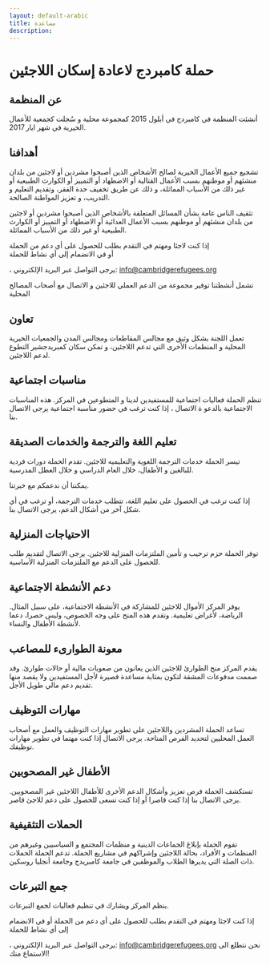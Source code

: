 ```yaml
---
layout: default-arabic
title: مساعدة
description:
---
```


# حملة كامبردج لاعادة إسكان اللاجئين

## عن المنظمة

أنشئت المنظمة في كامبردج في أيلول 2015 كمجموعة محلية  و سُجلت كجمعية للأعمال الخيرية  في شهر ايار 2017.

## أهدافنا

تشجيع جميع الأعمال الخيرية لصالح الأشخاص الذين أصبحوا مشردين أو لاجئين من بلدان منشئهم أو موطنهم بسبب الأعمال القتالية أو الاضطهاد أو التمييز أو الكوارث الطبيعية أو غير ذلك من الأسباب المماثلة، و ذلك عن طريق تخفيف حدة الفقر، وتقديم التعليم و التدريب، و تعزيز المواطنة الصالحة.

تثقيف الناس عامة بشأن المسائل المتعلقة بالأشخاص الذين أصبحوا مشردين أو لاجئين من بلدان منشئهم أو موطنهم بسبب الأعمال العدائية أو الاضطهاد أو التمييز أو الكوارث الطبيعية أو غير ذلك من الأسباب المماثلة.

إذا كنت لاجئا ومهتم في التقدم بطلب للحصول على أي دعم من الحملة   
أو في الانضمام إلى أي نشاط للحملة

، يرجى التواصل عبر البريد الإلكتروني: [info@cambridgerefugees.org](mailto:info@cambridgerefugees.org)

تشمل أنشطتنا توفير مجموعة من الدعم العملي للاجئين و الاتصال مع أصحاب المصالح المحلية

## تعاون

تعمل اللجنة بشكل وثيق مع مجالس المقاطعات ومجالس المدن والجمعيات الخيرية المحلية و المنظمات الأخرى التي تدعم اللاجئين، و تمكن سكان كمبريدجشير التطوع لدعم اللاجئين.

## مناسبات اجتماعية

تنظم الحملة فعاليات اجتماعية للمستفيدين لدينا و المتطوعين في المركز. هذه المناسبات الاجتماعية  بالدعو ة الاتصال ، إذا كنت ترغب في حضور مناسبة اجتماعية يرجى الاتصال بنا. 

##      تعليم اللغة والترجمة والخدمات الصديقة

تيسر الحملة خدمات الترجمة اللغوية والتعليميه للاجئين. تقدم الحملة دورات فردية للبالغين و الأطفال، خلال العام الدراسي و خلال العطل المدرسية.

يمكننا أن ندعمكم مع خبرتنا.

إذا كنت ترغب في الحصول على تعليم اللغة، تتطلب خدمات الترجمة، أو ترغب في أي شكل آخر من أشكال الدعم، يرجى الاتصال بنا.

## الاحتياجات المنزلية

توفر الحملة حزم ترحيب و تأمين الملتزمات  المنزلية للاجئين.
يرجى الاتصال لتقديم طلب للحصول على   الدعم مع الملتزمات  المنزلية الأساسية.


## دعم الأنشطة الاجتماعية

يوفر المركز الأموال للاجئين للمشاركة في الأنشطة الاجتماعية، على سبيل المثال. الرياضة،   لأغراض تعليمية. وتقدم هذه المنح على وجه الخصوص، وليس حصرا، دعما لأنشطة الأطفال والنساء.

## معونة الطوارىء للمصاعب

يقدم المركز منح الطوارئ للاجئين الذين يعانون من صعوبات مالية أو حالات طوارئ. وقد صممت مدفوعات المشقة لتكون بمثابة مساعدة قصيرة لأجل  المستفيدين ولا يقصد منها تقديم دعم مالي طويل الأجل.

## مهارات التوظيف

تساعد الحملة المشردين واللاجئين على تطوير مهارات التوظيف والعمل مع أصحاب العمل المحليين لتحديد الفرص المتاحة. يرجى الاتصال إذا كنت مهتما في تطوير مهارات توظيفك.

## الأطفال غير المصحوبين

تستكشف الحملة  فرص تعزيز وأشكال الدعم الأخرى للأطفال اللاجئين غير المصحوبين. يرجى الاتصال بنا إذا كنت قاصرا أو إذا كنت تسعى للحصول على دعم للاجئ قاصر.

## الحملات التثقيفية

تقوم الحملة بإبلاغ الجماعات الدينية و منظمات المجتمع و السياسيين وغيرهم من المنظمات و الأفراد، بحالة اللاجئين وإشراكهم في مشاريع الحملة. تدعم  الحملة   الحملات ذات الصلة التي يديرها الطلاب والموظفين في جامعة كامبريدج وجامعة أنجليا روسكين.

## جمع التبرعات

ينظم المركز ويشارك في تنظيم فعاليات لجمع التبرعات.

إذا كنت لاجئا ومهتم في التقدم بطلب للحصول على أي دعم من الحملة    أو في الانضمام إلى أي نشاط للحملة

، يرجى التواصل عبر البريد الإلكتروني: [info@cambridgerefugees.org](mailto:info@cambridgerefugees.org)
نحن نتطلع الى الاستماع منك!
